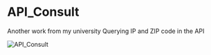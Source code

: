 # API_Consult

Another work from my university
Querying IP and ZIP code in the API

![API_Consult](https://github.com/zodisantos/API_Consult/assets/115734082/388888ec-fd94-4272-8ebb-916fdd52913a)
